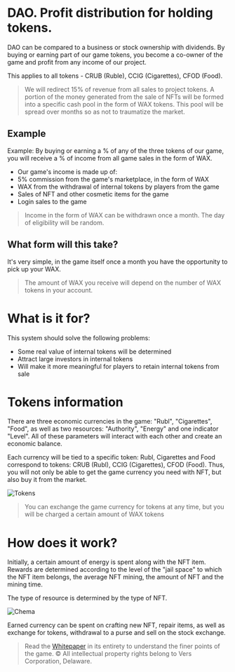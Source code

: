# DAO. Profit distribution for holding tokens.

DAO can be compared to a business or stock ownership with dividends. By buying or earning part of our game tokens, you become a co-owner of the game and profit from any income of our project. 

This applies to all tokens - CRUB (Ruble), CCIG (Cigarettes), CFOD (Food).

>We will redirect 15% of revenue from all sales to project tokens. A portion of the money generated from the sale of NFTs will be formed into a specific cash pool in the form of WAX tokens. This pool will be spread over months so as not to traumatize the market.

## Example
Example: By buying or earning a % of any of the three tokens of our game, you will receive a % of income from all game sales in the form of WAX.

- Our game's income is made up of:
- 5% commission from the game's marketplace, in the form of WAX
- WAX from the withdrawal of internal tokens by players from the game
- Sales of NFT and other cosmetic items for the game
- Login sales to the game

>Income in the form of WAX can be withdrawn once a month. The day of eligibility will be random.

## What form will this take?
It's very simple, in the game itself once a month you have the opportunity to pick up your WAX.

>The amount of WAX you receive will depend on the number of WAX tokens in your account. 

# What is it for?
This system should solve the following problems:
- Some real value of internal tokens will be determined
- Attract large investors in internal tokens
- Will make it more meaningful for players to retain internal tokens from sale

# Tokens information
There are three economic currencies in the game: "Rubl", "Cigarettes", "Food", as well as two resources: "Authority", "Energy" and one indicator "Level". All of these parameters will interact with each other and create an economic balance.

Each currency will be tied to a specific token: Rubl, Cigarettes and Food correspond to tokens: CRUB (Rubl), CCIG (Cigarettes), CFOD (Food). Thus, you will not only be able to get the game currency you need with NFT, but also buy it from the market. 

![Tokens](https://github.com/verscorp/convicted-site-files/blob/main/images/tokens.svg) 

>You can exchange the game currency for tokens at any time, but you will be charged a certain amount of WAX tokens

# How does it work?
Initially, a certain amount of energy is spent along with the NFT item. Rewards are determined according to the level of the "jail space" to which the NFT item belongs, the average NFT mining, the amount of NFT and the mining time.

The type of resource is determined by the type of NFT.

![Chema](https://github.com/verscorp/convicted-site-files/blob/main/images/cxema.png)

Earned currency can be spent on crafting new NFT, repair items, as well as exchange for tokens, withdrawal to a purse and sell on the stock exchange.

>Read the [Whitepaper](http://161.35.217.137:9000/whitepaper) in its entirety to understand the finer points of the game.
© All intellectual property rights belong to Vers Corporation, Delaware.

